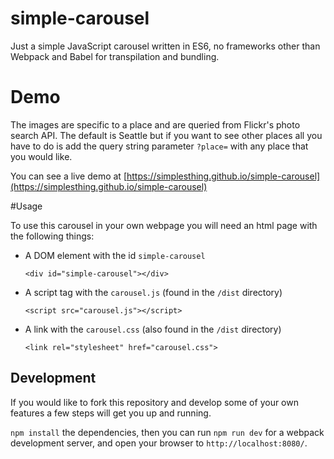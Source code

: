 # simple-carousel


Just a simple JavaScript carousel written in ES6, no frameworks other than Webpack and Babel for transpilation and bundling.

# Demo
The images are specific to a place and are queried from Flickr's photo search API. The default is Seattle but if you want to see other places all you have to do is add the query string parameter `?place=` with any place that you would like.

You can see a live demo at [https://simplesthing.github.io/simple-carousel](https://simplesthing.github.io/simple-carousel)


#Usage

To use this carousel in your own webpage you will need an html page with the following things:

- A DOM element with the id `simple-carousel`

    `<div id="simple-carousel"></div>`

- A script tag with the `carousel.js` (found in the `/dist` directory)

    `<script src="carousel.js"></script>`

- A link with the `carousel.css` (also found in the `/dist` directory)

    `<link rel="stylesheet" href="carousel.css">`





## Development

If you would like to fork this repository and develop some of your own features a few steps will get you up and running.

`npm install` the dependencies, then you can run `npm run dev` for a webpack development server, and open your browser to `http://localhost:8080/`.

